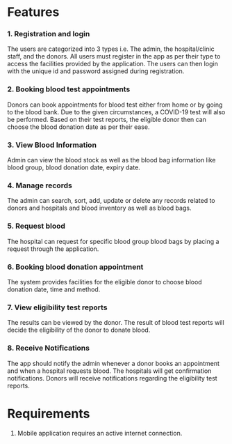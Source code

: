 # Features

### 1. Registration and login
 The users are categorized into 3 types i.e. The admin, the hospital/clinic staff, and the donors. All users must register in the app as per their type to access the facilities provided by the application.
The users can then login with the unique id and password assigned during registration.

 ### 2. Booking blood test appointments 
 Donors can book appointments for blood test either from home or by going to the blood bank. Due to the given circumstances, a COVID-19 test will also be performed. Based on their test reports, the eligible donor then can choose the blood donation date as per their ease.
 
 ### 3. View Blood Information
 Admin can view the blood stock as well as the blood bag information like blood group, blood donation date, expiry date.
 
 ### 4. Manage records
 The admin can search, sort, add, update or delete any records related to donors and hospitals and blood inventory as well as blood bags.
 
 ### 5. Request blood
 The hospital can request for specific blood group blood bags by placing a request through the application. 
 
 ### 6. Booking blood donation appointment
 The system provides facilities for the eligible donor to choose blood donation date, time and method. 
 
 ### 7. View eligibility test reports
 The results can be viewed by the donor. The result of blood test reports will decide the eligibility of the donor to donate blood.
 
 ### 8. Receive Notifications
 The app should notify the admin whenever a donor books an appointment and when a hospital requests blood. The hospitals will get confirmation notifications. Donors will receive notifications regarding the eligibility test reports. 
 
# Requirements

1. Mobile application requires an active internet connection.
 
